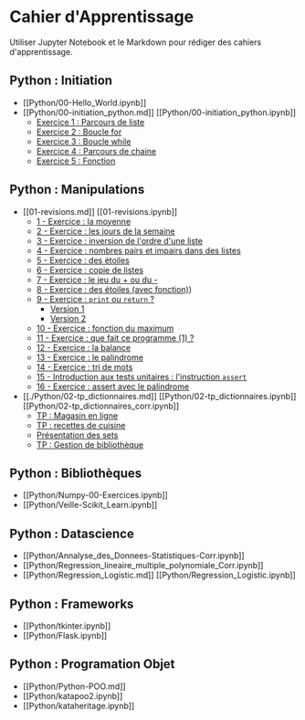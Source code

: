 # Cahier d'Apprentissage

Utiliser Jupyter Notebook et le Markdown pour rédiger des cahiers d'apprentissage.

## Python : Initiation

- [[Python/00-Hello_World.ipynb]]
- [[Python/00-initiation_python.md]] [[Python/00-initiation_python.ipynb]]
  - [Exercice 1 : Parcours de liste](Python/00-initiation_python.md#exercice-1--parcours-de-liste)
  - [Exercice 2 : Boucle for](Python/00-initiation_python.md#exercice-2--boucle-for)
  - [Exercice 3 : Boucle while](Python/00-initiation_python.md#exercice-3--boucle-while)
  - [Exercice 4 : Parcours de chaine](Python/00-initiation_python.md#exercice-4--parcours-de-chaine)
  - [Exercice 5 : Fonction](Python/00-initiation_python.md#exercice-5--fonction)

## Python : Manipulations

- [[01-revisions.md]] [[01-revisions.ipynb]]
  - [1 - Exercice : la moyenne](./Python/01-revisions.md#1x--rexrcice--la-moyenne)
  - [2 - Exercice : les jours de la semaine](./Python/01-revisions.md#2--exercice--les-jours-de-la-semaine)
  - [3 - Exercice : inversion de l'ordre d'une liste](./Python/01-revisions.md#3--exercice--inversion-de-l-ordre-d-une-liste)
  - [4 - Exercice : nombres pairs et impairs dans des listes](./Python/01-revisions.md#4--exercice--nombres-pairs-et-impairs-dans-des-listes)
  - [5 - Exercice : des étoiles](./Python/01-revisions.md#5--exercice--des-étoiles)
  - [6 - Exercice : copie de listes](./Python/01-revisions.md#6--exercice--copie-de-listes)
  - [7 - Exercice : le jeu du + ou du -](./Python/01-revisions.md#7--exercice--le-jeu-du-+-ou-du--)
  - [8 - Exercice : des étoiles (avec fonction)](./Python/01-revisions.md#8--exercice--des-étoiles--avec-fonction))
  - [9 - Exercice : `print` ou `return` ?](./Python/01-revisions.md#9--exercice--print-ou--return-)
    - [Version 1](./Python/01-revisions.md#version-1)
    - [Version 2](./Python/01-revisions.md#version-2)
  - [10 - Exercice : fonction du maximum](./Python/01-revisions.md#10--exercice--fonction-du-maximum)
  - [11 - Exercice : que fait ce programme (1) ?](./Python/01-revisions.md#11--exercice--que-fait-ce-programme--1--)
  - [12 - Exercice : la balance](./Python/01-revisions.md#12--exercice--la-balance)
  - [13 - Exercice : le palindrome](./Python/01-revisions.md#13--exercice--le-palindrome)
  - [14 - Exercice : tri de mots](./Python/01-revisions.md#14--exercice--tri-de-mots)
  - [15 - Introduction aux tests unitaires : l'instruction `assert`](./Python/01-revisions.md#15--introduction-aux-tests-unitaires--l-instruction--assert-)
  - [16 - Exercice : assert avec le palindrome](./Python/01-revisions.md#16--exercice--assert-avec-le-palindrome)
- [[./Python/02-tp_dictionnaires.md]] [[Python/02-tp_dictionnaires.ipynb]] [[Python/02-tp_dictionnaires_corr.ipynb]]
  - [TP : Magasin en ligne](./Python/02-tp_dictionnaires.md#tp--magasin-en-ligne)
  - [TP : recettes de cuisine](./Python/02-tp_dictionnaires.md#tp--recettes-de-cuisine)
   - [Présentation des sets](./Python/02-tp_dictionnaires.md#présentation-des-sets)
  - [TP : Gestion de bibliothèque](./Python/02-tp_dictionnaires.md#tp--gestion-de-bibliothèque)


## Python : Bibliothèques

- [[Python/Numpy-00-Exercices.ipynb]]
- [[Python/Veille-Scikit_Learn.ipynb]]

## Python : Datascience

- [[Python/Annalyse_des_Donnees-Statistiques-Corr.ipynb]]
- [[Python/Regression_lineaire_multiple_polynomiale_Corr.ipynb]]
- [[Python/Regression_Logistic.md]] [[Python/Regression_Logistic.ipynb]]

## Python : Frameworks

- [[Python/tkinter.ipynb]]
- [[Python/Flask.ipynb]]


## Python : Programation Objet

- [[Python/Python-POO.md]]
- [[Python/katapoo2.ipynb]]
- [[Python/kataheritage.ipynb]]
